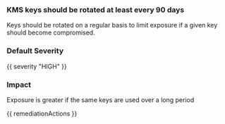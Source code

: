 
### KMS keys should be rotated at least every 90 days

Keys should be rotated on a regular basis to limit exposure if a given key should become compromised.

### Default Severity
{{ severity "HIGH" }}

### Impact
Exposure is greater if the same keys are used over a long period

<!-- DO NOT CHANGE -->
{{ remediationActions }}

